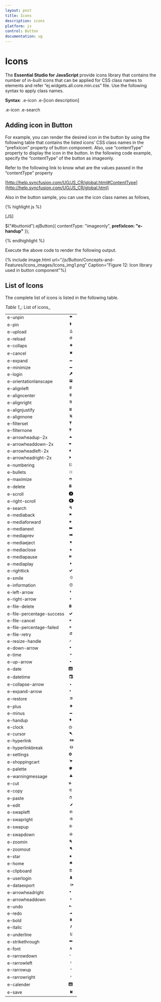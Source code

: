 ```yaml
---
layout: post
title: Icons
description: icons
platform: js
control: Button
documentation: ug
---
```


# Icons

The **Essential Studio for JavaScript** provide icons library that contains the number of in-built icons that can be applied for CSS class names to elements and refer “ej.widgets.all.core.min.css” file. Use the following syntax to apply class names.

**Syntax**: .e-icon .e-[icon description]

.e-icon .e-search

## Adding icon in Button

For example, you can render the desired icon in the button by using the following table that contains the listed icons’ CSS class names in the “prefixIcon” property of button component. Also, use “contentType” property to display the icon in the button. In the following code example, specify the “contentType” of the button as imageonly.    

Refer to the following link to know what are the values passed in the “contentType” property

[http://help.syncfusion.com/UG/JS_CR/global.html#ContentType](http://help.syncfusion.com/UG/JS_CR/global.html)

Also in the button sample, you can use the icon class names as follows,

{% highlight js %}

[JS]

$("#buttonid").ejButton({
                contentType: "imageonly",
**prefixIcon: "e-handup"**
            });



{% endhighlight %}



Execute the above code to render the following output.

{% include image.html url="/js/Button/Concepts-and-Features/Icons_images/Icons_img1.png" Caption="Figure 12: Icon library used in button component"%}

## List of Icons

The complete list of icons is listed in the following table.

_Table_ _1__: List of icons_

<table>
<tr>
<td>
e-unpin</td><td>
<img src="Icons_images\Icons_img2.png" alt="" width="15pt" height="14pt"</td></tr>
<tr>
<td>
e-pin</td><td>
<img src="Icons_images\Icons_img3.png" alt="" width="14pt" height="16pt"</td></tr>
<tr>
<td>
e-upload</td><td>
<img src="Icons_images\Icons_img4.png" alt="" width="17pt" height="15pt"</td></tr>
<tr>
<td>
e-reload</td><td>
<img src="Icons_images\Icons_img5.png" alt="" width="16pt" height="14pt"</td></tr>
<tr>
<td>
e-collaps</td><td>
<img src="Icons_images\Icons_img6.png" alt="" width="15pt" height="14pt"</td></tr>
<tr>
<td>
e-cancel</td><td>
<img src="Icons_images\Icons_img7.png" alt="" width="15pt" height="18pt"</td></tr>
<tr>
<td>
e-expand</td><td>
<img src="Icons_images\Icons_img8.png" alt="" width="16pt" height="10pt"</td></tr>
<tr>
<td>
e-minimize</td><td>
<img src="Icons_images\Icons_img9.png" alt="" width="16pt" height="10pt"</td></tr>
<tr>
<td>
e-login</td><td>
<img src="Icons_images\Icons_img10.png" alt="" width="16pt" height="14pt"</td></tr>
<tr>
<td>
e-orientationlanscape</td><td>
<img src="Icons_images\Icons_img11.png" alt="" width="15pt" height="14pt"</td></tr>
<tr>
<td>
e-alignleft</td><td>
<img src="Icons_images\Icons_img12.png" alt="" width="15pt" height="16pt"</td></tr>
<tr>
<td>
e-aligncenter</td><td>
<img src="Icons_images\Icons_img13.png" alt="" width="14pt" height="14pt"</td></tr>
<tr>
<td>
e-alignright</td><td>
<img src="Icons_images\Icons_img14.png" alt="" width="15pt" height="16pt"</td></tr>
<tr>
<td>
e-alignjustify</td><td>
<img src="Icons_images\Icons_img15.png" alt="" width="13pt" height="14pt"</td></tr>
<tr>
<td>
e-alignnone</td><td>
<img src="Icons_images\Icons_img16.png" alt="" width="16pt" height="14pt"</td></tr>
<tr>
<td>
e-filterset</td><td>
<img src="Icons_images\Icons_img17.png" alt="" width="14pt" height="14pt"</td></tr>
<tr>
<td>
e-filternone</td><td>
<img src="Icons_images\Icons_img18.png" alt="" width="11pt" height="13pt"</td></tr>
<tr>
<td>
e-arrowheadup-2x</td><td>
<img src="Icons_images\Icons_img19.png" alt="" width="14pt" height="13pt"</td></tr>
<tr>
<td>
e-arrowheaddown-2x</td><td>
 <img src="Icons_images\Icons_img20.png" alt="" width="12pt" height="14pt"</td></tr>
<tr>
<td>
e-arrowheadleft-2x</td><td>
 <img src="Icons_images\Icons_img21.png" alt="" width="10pt" height="12pt"</td></tr>
<tr>
<td>
e-arrowheadright-2x</td><td>
 <img src="Icons_images\Icons_img22.png" alt="" width="10pt" height="14pt"</td></tr>
<tr>
<td>
e-numbering</td><td>
<img src="Icons_images\Icons_img23.png" alt="" width="14pt" height="16pt"</td></tr>
<tr>
<td>
e-bullets</td><td>
<img src="Icons_images\Icons_img24.png" alt="" width="14pt" height="15pt"</td></tr>
<tr>
<td>
e-maximize</td><td>
<img src="Icons_images\Icons_img25.png" alt="" width="13pt" height="12pt"</td></tr>
<tr>
<td>
e-delete</td><td>
<img src="Icons_images\Icons_img26.png" alt="" width="12pt" height="17pt"</td></tr>
<tr>
<td>
e-scroll</td><td>
<img src="Icons_images\Icons_img27.png" alt="" width="15pt" height="14pt"</td></tr>
<tr>
<td>
e-right-scroll</td><td>
<img src="Icons_images\Icons_img28.png" alt="" width="16pt" height="16pt"</td></tr>
<tr>
<td>
e-search</td><td>
<img src="Icons_images\Icons_img29.png" alt="" width="15pt" height="14pt"</td></tr>
<tr>
<td>
e-mediaback</td><td>
<img src="Icons_images\Icons_img30.png" alt="" width="13pt" height="14pt"</td></tr>
<tr>
<td>
e-mediaforward</td><td>
<img src="Icons_images\Icons_img31.png" alt="" width="11pt" height="14pt"</td></tr>
<tr>
<td>
e-medianext</td><td>
<img src="Icons_images\Icons_img32.png" alt="" width="15pt" height="14pt"</td></tr>
<tr>
<td>
e-mediaprev</td><td>
<img src="Icons_images\Icons_img33.png" alt="" width="15pt" height="14pt"</td></tr>
<tr>
<td>
e-mediaeject</td><td>
<img src="Icons_images\Icons_img34.png" alt="" width="14pt" height="15pt"</td></tr>
<tr>
<td>
e-mediaclose</td><td>
<img src="Icons_images\Icons_img35.png" alt="" width="14pt" height="15pt"</td></tr>
<tr>
<td>
e-mediapause</td><td>
<img src="Icons_images\Icons_img36.png" alt="" width="12pt" height="13pt"</td></tr>
<tr>
<td>
e-mediaplay</td><td>
<img src="Icons_images\Icons_img37.png" alt="" width="14pt" height="15pt"</td></tr>
<tr>
<td>
e-righttick</td><td>
<img src="Icons_images\Icons_img38.png" alt="" width="15pt" height="12pt"</td></tr>
<tr>
<td>
e-smile</td><td>
<img src="Icons_images\Icons_img39.png" alt="" width="16pt" height="16pt"</td></tr>
<tr>
<td>
e-information</td><td>
<img src="Icons_images\Icons_img40.png" alt="" width="16pt" height="15pt"</td></tr>
<tr>
<td>
e-left-arrow</td><td>
 <img src="Icons_images\Icons_img41.png" alt="" width="12pt" height="14pt"</td></tr>
<tr>
<td>
e-right-arrow</td><td>
 <img src="Icons_images\Icons_img42.png" alt="" width="10pt" height="13pt"</td></tr>
<tr>
<td>
e-file-delete</td><td>
 <img src="Icons_images\Icons_img43.png" alt="" width="12pt" height="17pt"</td></tr>
<tr>
<td>
e-file-percentage-success</td><td>
 <img src="Icons_images\Icons_img44.png" alt="" width="15pt" height="12pt"</td></tr>
<tr>
<td>
e-file-cancel</td><td>
 <img src="Icons_images\Icons_img45.png" alt="" width="11pt" height="13pt"</td></tr>
<tr>
<td>
e-file-percentage-failed</td><td>
 <img src="Icons_images\Icons_img46.png" alt="" width="11pt" height="13pt"</td></tr>
<tr>
<td>
e-file-retry</td><td>
 <img src="Icons_images\Icons_img47.png" alt="" width="16pt" height="14pt"</td></tr>
<tr>
<td>
e-resize-handle</td><td>
  <img src="Icons_images\Icons_img48.png" alt="" width="12pt" height="14pt"</td></tr>
<tr>
<td>
e-down-arrow</td><td>
 <img src="Icons_images\Icons_img49.png" alt="" width="14pt" height="12pt"</td></tr>
<tr>
<td>
e-time</td><td>
 <img src="Icons_images\Icons_img50.png" alt="" width="13pt" height="14pt"</td></tr>
<tr>
<td>
e-up-arrow</td><td>
 <img src="Icons_images\Icons_img51.png" alt="" width="12pt" height="12pt"</td></tr>
<tr>
<td>
e-date</td><td>
 <img src="Icons_images\Icons_img52.png" alt="" width="14pt" height="17pt"</td></tr>
<tr>
<td>
e-datetime</td><td>
 <img src="Icons_images\Icons_img53.png" alt="" width="16pt" height="18pt"</td></tr>
<tr>
<td>
e-collapse-arrow</td><td>
 <img src="Icons_images\Icons_img54.png" alt="" width="13pt" height="11pt"</td></tr>
<tr>
<td>
e-expand-arrow</td><td>
 <img src="Icons_images\Icons_img55.png" alt="" width="12pt" height="14pt"</td></tr>
<tr>
<td>
e-restore</td><td>
 <img src="Icons_images\Icons_img56.png" alt="" width="16pt" height="19pt"</td></tr>
<tr>
<td>
e-plus</td><td>
 <img src="Icons_images\Icons_img57.png" alt="" width="15pt" height="14pt"</td></tr>
<tr>
<td>
e-minus</td><td>
 <img src="Icons_images\Icons_img58.png" alt="" width="16pt" height="10pt"</td></tr>
<tr>
<td>
e-handup</td><td>
 <img src="Icons_images\Icons_img59.png" alt="" width="12pt" height="14pt"</td></tr>
<tr>
<td>
e-clock</td><td>
 <img src="Icons_images\Icons_img60.png" alt="" width="13pt" height="11pt"</td></tr>
<tr>
<td>
e-cursor</td><td>
 <img src="Icons_images\Icons_img61.png" alt="" width="14pt" height="14pt"</td></tr>
<tr>
<td>
e-hyperlink</td><td>
<img src="Icons_images\Icons_img62.png" alt="" width="20pt" height="12pt"</td></tr>
<tr>
<td>
e-hyperlinkbreak</td><td>
 <img src="Icons_images\Icons_img63.png" alt="" width="20pt" height="14pt"</td></tr>
<tr>
<td>
e-settings</td><td>
  <img src="Icons_images\Icons_img64.png" alt="" width="13pt" height="14pt"</td></tr>
<tr>
<td>
e-shoppingcart</td><td>
 <img src="Icons_images\Icons_img65.png" alt="" width="16pt" height="17pt"</td></tr>
<tr>
<td>
e-palette</td><td>
  <img src="Icons_images\Icons_img66.png" alt="" width="14pt" height="14pt"</td></tr>
<tr>
<td>
e-warningmessage</td><td>
 <img src="Icons_images\Icons_img67.png" alt="" width="15pt" height="16pt"</td></tr>
<tr>
<td>
e-cut</td><td>
  <img src="Icons_images\Icons_img68.png" alt="" width="13pt" height="14pt"</td></tr>
<tr>
<td>
e-copy</td><td>
 <img src="Icons_images\Icons_img69.png" alt="" width="14pt" height="17pt"</td></tr>
<tr>
<td>
e-paste</td><td>
 <img src="Icons_images\Icons_img70.png" alt="" width="14pt" height="15pt"</td></tr>
<tr>
<td>
e-edit</td><td>
<img src="Icons_images\Icons_img71.png" alt="" width="18pt" height="13pt"</td></tr>
<tr>
<td>
e-swapleft</td><td>
 <img src="Icons_images\Icons_img72.png" alt="" width="16pt" height="15pt"</td></tr>
<tr>
<td>
e-swapright</td><td>
<img src="Icons_images\Icons_img73.png" alt="" width="16pt" height="15pt"</td></tr>
<tr>
<td>
e-swapup</td><td>
 <img src="Icons_images\Icons_img74.png" alt="" width="16pt" height="17pt"</td></tr>
<tr>
<td>
e-swapdown</td><td>
<img src="Icons_images\Icons_img75.png" alt="" width="16pt" height="17pt"</td></tr>
<tr>
<td>
e-zoomin</td><td>
<img src="Icons_images\Icons_img76.png" alt="" width="14pt" height="14pt"</td></tr>
<tr>
<td>
e-zoomout</td><td>
<img src="Icons_images\Icons_img77.png" alt="" width="16pt" height="17pt"</td></tr>
<tr>
<td>
e-star</td><td>
 <img src="Icons_images\Icons_img78.png" alt="" width="12pt" height="11pt"</td></tr>
<tr>
<td>
e-home</td><td>
<img src="Icons_images\Icons_img79.png" alt="" width="16pt" height="14pt"</td></tr>
<tr>
<td>
e-clipboard</td><td>
 <img src="Icons_images\Icons_img80.png" alt="" width="14pt" height="18pt"</td></tr>
<tr>
<td>
e-userlogin</td><td>
 <img src="Icons_images\Icons_img81.png" alt="" width="15pt" height="14pt"</td></tr>
<tr>
<td>
e-dataexport</td><td>
<img src="Icons_images\Icons_img82.png" alt="" width="19pt" height="15pt"</td></tr>
<tr>
<td>
e-arrowheadright</td><td>
 <img src="Icons_images\Icons_img83.png" alt="" width="14pt" height="15pt"</td></tr>
<tr>
<td>
e-arrowheaddown</td><td>
<img src="Icons_images\Icons_img84.png" alt="" width="13pt" height="14pt"</td></tr>
<tr>
<td>
e-undo</td><td>
 <img src="Icons_images\Icons_img85.png" alt="" width="13pt" height="15pt"</td></tr>
<tr>
<td>
e-redo</td><td>
<img src="Icons_images\Icons_img86.png" alt="" width="16pt" height="13pt"</td></tr>
<tr>
<td>
e-bold</td><td>
<img src="Icons_images\Icons_img87.png" alt="" width="14pt" height="14pt"</td></tr>
<tr>
<td>
e-italic</td><td>
<img src="Icons_images\Icons_img88.png" alt="" width="16pt" height="14pt"</td></tr>
<tr>
<td>
e-underline</td><td>
<img src="Icons_images\Icons_img89.png" alt="" width="17pt" height="17pt"</td></tr>
<tr>
<td>
e-strikethrough</td><td>
 <img src="Icons_images\Icons_img90.png" alt="" width="16pt" height="14pt"</td></tr>
<tr>
<td>
e-font</td><td>
<img src="Icons_images\Icons_img91.png" alt="" width="15pt" height="15pt"</td></tr>
<tr>
<td>
e-rarrowdown</td><td>
 <img src="Icons_images\Icons_img92.png" alt="" width="11pt" height="13pt"</td></tr>
<tr>
<td>
e-rarrowleft</td><td>
<img src="Icons_images\Icons_img93.png" alt="" width="16pt" height="15pt"</td></tr>
<tr>
<td>
e-rarrowup</td><td>
<img src="Icons_images\Icons_img94.png" alt="" width="14pt" height="11pt"</td></tr>
<tr>
<td>
e-rarrowright</td><td>
<img src="Icons_images\Icons_img95.png" alt="" width="14pt" height="16pt"</td></tr>
<tr>
<td>
e-calender</td><td>
 <img src="Icons_images\Icons_img96.png" alt="" width="14pt" height="17pt"</td></tr>
<tr>
<td>
e-save</td><td>
<img src="Icons_images\Icons_img97.png" alt="" width="17pt" height="16pt"</td></tr>
</table>


